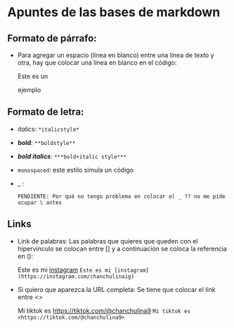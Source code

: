 # Apuntes de las bases de markdown

## Formato de párrafo:

- Para agregar un espacio (línea en blanco) entre una línea de texto y otra, hay que colocar una línea en blanco en el código:

    Este es un

    ejemplo

## Formato de letra:
- *italics*: `*italicstyle*`
- **bold**: `**boldstyle**`
- ***bold italics***: `***bold+italic style***`
- `monospaced`: este estilo simula un código
- _  : 

    `PENDIENTE: Por qué no tengo problema en colocar el _ ?? no me pide ocupar \ antes`
 ## Links
 
- Link de palabras:
  Las palabras que quieres que queden con el hipervínculo se colocan
  entre [] y a continuación se coloca la referencia en ():
      
     Este es mi [instagram](https://instagram.com/chanchulinaig) `Este es mi [instagram](https://instagram.com/chanchulinaig)`
     
- Si quiero que aparezca la URL completa:
  Se tiene que colocar el link entre <>
  
  Mi tiktok es <https://tiktok.com/@chanchulina9>  `Mi tiktok es <https://tiktok.com/@chanchulina9>`
  
      
 
